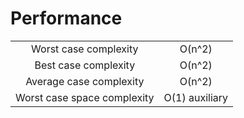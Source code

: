 # Performance
|  |  |
| :---: | :---: |
| Worst case complexity | O(n^2) |
| Best case complexity | O(n^2)|
| Average case complexity | O(n^2) |
| Worst case space complexity | O(1) auxiliary |
